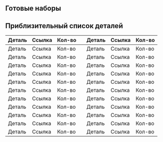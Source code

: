 ## Готовые наборы

## Приблизительный список деталей

|Деталь|Ссылка|Кол-во||Деталь|Ссылка|Кол-во|
|---|---|---|---|---|---|---|
|Деталь|Ссылка|Кол-во||Деталь|Ссылка|Кол-во|
|Деталь|Ссылка|Кол-во||Деталь|Ссылка|Кол-во|
|Деталь|Ссылка|Кол-во||Деталь|Ссылка|Кол-во|
|Деталь|Ссылка|Кол-во||Деталь|Ссылка|Кол-во|
|Деталь|Ссылка|Кол-во||Деталь|Ссылка|Кол-во|
|Деталь|Ссылка|Кол-во||Деталь|Ссылка|Кол-во|
|Деталь|Ссылка|Кол-во||Деталь|Ссылка|Кол-во|
|Деталь|Ссылка|Кол-во||Деталь|Ссылка|Кол-во|
|Деталь|Ссылка|Кол-во||Деталь|Ссылка|Кол-во|
|Деталь|Ссылка|Кол-во||Деталь|Ссылка|Кол-во|
|Деталь|Ссылка|Кол-во||Деталь|Ссылка|Кол-во|
